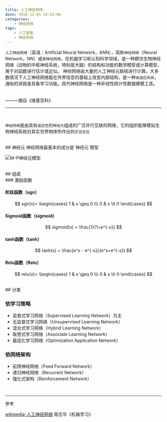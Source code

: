 ```yaml
---
title: 人工神经网络
date: 2018-12-01 14:52:06
categories: 
    - 神经网络
tags:
    - 人工智能
    - 神经网络
---
```


`人工神经网络`（英语：Artificial Neural Network，ANN），简称`神经网络`（Neural Network，NN）或`类神经网络`，在机器学习和认知科学领域，是一种模仿生物神经网络（动物的中枢神经系统，特别是大脑）的结构和功能的数学模型或计算模型，用于对函数进行估计或近似。
神经网络由大量的人工神经元联结进行计算。大多数情况下人工神经网络能在外界信息的基础上改变内部结构，是一种`自适应系统`，通俗的讲就是具备学习功能。现代神经网络是一种非线性统计性数据建模工具。


　　　　　　　　　　　　　　　　　　　　　　　　　　　　　　　　　　　　　　———摘自《维基百科》

<!-- more -->

---

<br/>

`神经网络`是由具有`适应性`的`神经元`组成的广泛并行互联的网络，它的组织能够模拟生物神经系统对真实世界物体所作出的`交互反应`


<br/>
## 神经元
神经网络最基本的成分是`神经元`模型

![M-P神经元模型](1543648111947.jpg)




<br/>
## 组成

<br/>
### 激励函数

#### 阶跃函数（sgn）
$$
sgn(x)= \begin{cases} 1 & x \geq 0 \\\ 0 & x \lt 0 \end{cases}
$$

#### Sigmoid函数（sigmoid）
$$
sigmoid(x) = \frac{1}{1+e^{-x}}
$$

#### tanh函数（tanh）
$$
tanh(x) = \frac{e^x - e^{-x}}{e^x+e^{-x}}
$$

#### Relu函数（Relu）
$$
relu(x)= \begin{cases} 1 & x \geq 0 \\\ 0 & x \lt 0 \end{cases}
$$



<br/>
## 分类

### 依学习策略
- 监督式学习网络（Supervised Learning Network）为主
- 无监督式学习网络（Unsupervised Learning Network）
- 混合式学习网络（Hybrid Learning Network）
- 联想式学习网络（Associate Learning Network）
- 最适化学习网络（Optimization Application Network）

### 依网络架构
- 前馈神经网络（Feed Forward Network）
- 递归神经网络（Recurrent Network）
- 强化式架构（Reinforcement Network）









<br/>

---
参考

[wikipedia-人工神经网络](https://en.wikipedia.org/wiki/Artificial_neural_network)
周志华《机器学习》

